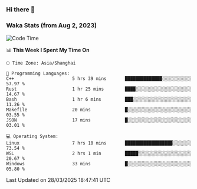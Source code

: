 ### Hi there 👋

### Waka Stats (from Aug 2, 2023)

<!--START_SECTION:waka-->
![Code Time](http://img.shields.io/badge/Code%20Time-734%20hrs%2019%20mins-blue)

📊 **This Week I Spent My Time On** 

```text
🕑︎ Time Zone: Asia/Shanghai

💬 Programming Languages: 
C++                      5 hrs 39 mins       ██████████████░░░░░░░░░░░   57.97 % 
Rust                     1 hr 25 mins        ████░░░░░░░░░░░░░░░░░░░░░   14.67 % 
Bash                     1 hr 6 mins         ███░░░░░░░░░░░░░░░░░░░░░░   11.26 % 
Makefile                 20 mins             █░░░░░░░░░░░░░░░░░░░░░░░░   03.55 % 
JSON                     17 mins             █░░░░░░░░░░░░░░░░░░░░░░░░   03.01 % 

💻 Operating System: 
Linux                    7 hrs 10 mins       ██████████████████░░░░░░░   73.54 % 
WSL                      2 hrs 1 min         █████░░░░░░░░░░░░░░░░░░░░   20.67 % 
Windows                  33 mins             █░░░░░░░░░░░░░░░░░░░░░░░░   05.80 % 
```


 Last Updated on 28/03/2025 18:47:41 UTC
<!--END_SECTION:waka-->
